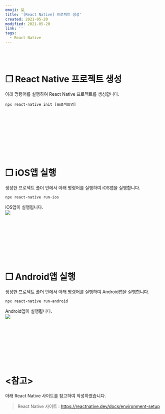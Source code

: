 ```yaml
---
emoji: 💻
title: '[React Native] 프로젝트 생성'
created: 2021-05-20
modified: 2021-05-20
link: ''
tags:
  - React Native
---
```

<br></br>





# **❐ React Native 프로젝트 생성**
아래 명령어를 실행하여 React Native 프로젝트를 생성합니다.
```
npx react-native init [프로젝트명]
```
<br></br><br></br><br></br><br></br>





# **❐ iOS앱 실행**
생성한 프로젝트 폴더 안에서 아래 명령어를 실행하여 iOS앱을 실행합니다.
```
npx react-native run-ios
```
iOS앱이 실행됩니다.  
![](/assets/react-native-create_run-ios.png)  
<br></br><br></br><br></br><br></br>





# **❐ Android앱 실행**
생성한 프로젝트 폴더 안에서 아래 명령어를 실행하여 Android앱을 실행합니다.
```
npx react-native run-android
```
Android앱이 실행됩니다.  
![](/assets/react-native-create_run-android.png)  
<br></br><br></br><br></br><br></br>





# **<참고>**
아래 React Native 사이트를 참고하여 작성하였습니다.
> React Native 사이트 : https://reactnative.dev/docs/environment-setup

<br></br><br></br>